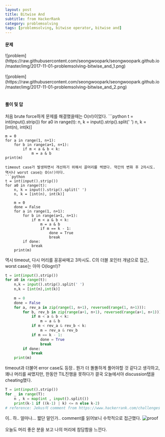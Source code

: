 ```yaml
---
layout: post
title: Bitwise And
subtitle: from HackerRank
category: problemsolving
tags: [problemsolving, bitwise operator, bitwise and]
---
```

<h4>문제</h4>
![problem](https://raw.githubusercontent.com/seongwoopark/seongwoopark.github.io/master/img/2017-11-01-problemsolving-bitwise_and_1.png)<br/><br/>
![problem](https://raw.githubusercontent.com/seongwoopark/seongwoopark.github.io/master/img/2017-11-01-problemsolving-bitwise_and_2.png)<br/><br/>

<h4>풀이 및 답</h4>
처음 brute force하게 문제를 해결했을때는 O(n!)이었다. 
```python
t = int(input().strip())
for a0 in range(t):
    n, k = input().strip().split(' ')
    n, k = [int(n), int(k)]

    m = 0
    for a in range(1, n+1):
        for b in range(a+1, n+1):
            if m < a & b < k:
                m = a & b
    print(m)
```
timeout case가 발생하면서 개선하기 위해서 골머리를 썩였다. 약간의 변화 후 2차시도. 역시나 worst case는 O(n!)이다.
```python
t = int(input().strip())
for a0 in range(t):
    n, k = input().strip().split(' ')
    n, k = [int(n), int(k)]

    m = 0
    done = False
    for a in range(1, n+1):
        for b in range(a+1, n+1):
            if m < a & b < k:
                m = a & b
                if m == k - 1:
                    done = True
                    break
        if done:
            break
    print(m)
```
역시 timeout, 다시 머리를 꽁꽁싸매고 3차시도. C의 더블 포인터 개념으로 접근, worst case는 아마 O(logn!)?
```python
t = int(input().strip())
for a0 in range(t):
    n,k = input().strip().split(' ')
    n,k = [int(n),int(k)]
    
    m = 0
    done = False
    for a, rev_a in zip(range(1, n+1), reversed(range(1, n+1))):
        for b, rev_b in zip(range(a+1, n+1), reversed(range(a+1, n+1))):
            if m < a & b < k:
                m = a & b
            if m < rev_a & rev_b < k:
                m = rev_a & rev_b
            if m == k - 1:
                done = True
                break
        if done:
            break
    print(m)
```
timeout과 더불어 error case도 등장.. 뭔가 더 똘똘하게 풀어야할 것 같다고 생각하고, 꽤나 머리를 싸맸지만,
한동안 TIL진행을 못하다가 결국 오늘에서야 discussion탭을 cheating했다.
```python
T = int(input().strip())
for _ in range(T):
    n , k = map(int , input().split())
    print(k-1 if ((k-1) | k) <= n else k-2)
# reference: Jekus의 comment from https://www.hackerrank.com/challenges/30-bitwise-and/forum
```
이.. 하.. 얼마나... 짧단 말인가.. comment를 읽어보니 수학적으로 접근했다.
![proof](https://raw.githubusercontent.com/seongwoopark/seongwoopark.github.io/master/img/2017-11-01-problemsolving-bitwise_and_3.png)<br/><br/>
오늘도 머리 좋은 분을 보고 나의 머리에 참담함을 느낀다.
